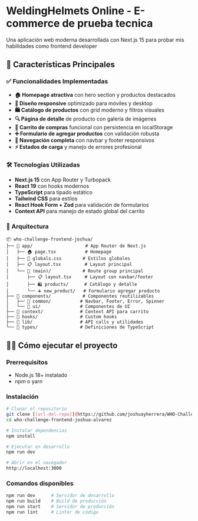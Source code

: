 # WeldingHelmets Online - E-commerce de prueba tecnica

Una aplicación web moderna desarrollada con Next.js 15 para probar mis habilidades como frontend developer 

## 🚀 Características Principales

### ✅ Funcionalidades Implementadas

- **🏠 Homepage atractiva** con hero section y productos destacados
- **📱 Diseño responsive** optimizado para móviles y desktop
- **🛍️ Catálogo de productos** con grid moderno y filtros visuales
- **🔍 Página de detalle** de producto con galería de imágenes
- **🛒 Carrito de compras** funcional con persistencia en localStorage
- **➕ Formulario de agregar productos** con validación robusta
- **🧭 Navegación completa** con navbar y footer responsivos
- **⚡ Estados de carga** y manejo de errores profesional

### 🛠️ Tecnologías Utilizadas

- **Next.js 15** con App Router y Turbopack
- **React 19** con hooks modernos
- **TypeScript** para tipado estático
- **Tailwind CSS** para estilos
- **React Hook Form + Zod** para validación de formularios
- **Context API** para manejo de estado global del carrito

### 🎯 Arquitectura

```
📦 who-challenge-frontend-joshua/
├── 🎨 app/                    # App Router de Next.js
│   ├── 🏠 page.tsx           # Homepage
│   ├── 🎨 globals.css        # Estilos globales
│   ├── 📋 layout.tsx         # Layout principal
│   └── 📁 (main)/            # Route group principal
│       ├── 📋 layout.tsx     # Layout con navbar/footer
│       ├── 🛍️ products/      # Catálogo y detalle
│       └── ➕ new_product/   # Formulario agregar producto
├── 🧱 components/            # Componentes reutilizables
│   ├── 🔧 common/           # Navbar, Footer, Error, Spinner
│   └── 🎨 ui/               # Componentes de UI
├── 🔄 context/              # Context API para carrito
├── 🎣 hooks/                # Custom hooks
├── 📡 lib/                  # API calls y utilidades
└── 📝 types/                # Definiciones de TypeScript
```

## 🏃‍♂️ Cómo ejecutar el proyecto

### Prerrequisitos

- Node.js 18+ instalado
- npm o yarn

### Instalación

```bash
# Clonar el repositorio
git clone [[url-del-repo]](https://github.com/joshuayherrera/WHO-Challenge-Frontend-Joshua-Alvarez)
cd who-challenge-frontend-joshua-alvarez

# Instalar dependencias
npm install

# Ejecutar en desarrollo
npm run dev

# Abrir en el navegador
http://localhost:3000
```

### Comandos disponibles

```bash
npm run dev      # Servidor de desarrollo
npm run build    # Build de producción
npm run start    # Servidor de producción
npm run lint     # Linter de código
```
